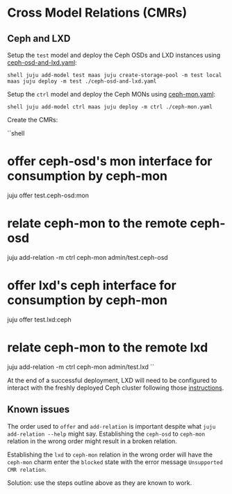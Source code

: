 # Cross Model Relations (CMRs)

## Ceph and LXD

Setup the `test` model and deploy the Ceph OSDs and LXD instances using [ceph-osd-and-lxd.yaml](ceph/ceph-osd-and-lxd.yaml):

``shell
juju add-model test maas
juju create-storage-pool -m test local maas
juju deploy -m test ./ceph-osd-and-lxd.yaml
``

Setup the `ctrl` model and deploy the Ceph MONs using [ceph-mon.yaml](ceph/ceph-mon.yaml):

``shell
juju add-model ctrl maas
juju deploy -m ctrl ./ceph-mon.yaml
``

Create the CMRs:

``shell
# offer ceph-osd's mon interface for consumption by ceph-mon
juju offer test.ceph-osd:mon

# relate ceph-mon to the remote ceph-osd
juju add-relation -m ctrl ceph-mon admin/test.ceph-osd

# offer lxd's ceph interface for consumption by ceph-mon
juju offer test.lxd:ceph

# relate ceph-mon to the remote lxd
juju add-relation -m ctrl ceph-mon admin/test.lxd
``

At the end of a successful deployment, LXD will need to be configured to interact with the freshly deployed Ceph cluster following those [instructions](../../README.md#Storage).

## Known issues

The order used to `offer` and `add-relation` is important despite what `juju add-relation --help` might say.
Establishing the `ceph-osd` to `ceph-mon` relation in the wrong order might result in a broken relation.

Establishing the `lxd` to `ceph-mon` relation in the wrong order will have the `ceph-mon` charm enter the `blocked`
state with the error message `Unsupported CMR relation`.

Solution: use the steps outline above as they are known to work.
